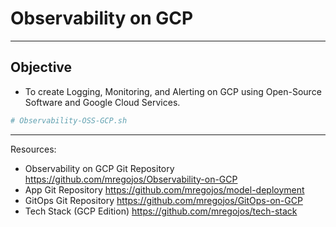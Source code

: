 # Observability on GCP

---

## Objective
* To create Logging, Monitoring, and Alerting on GCP using Open-Source Software and Google Cloud Services.

```sh
# Observability-OSS-GCP.sh
```

---
Resources:
* Observability on GCP Git Repository https://github.com/mregojos/Observability-on-GCP
* App Git Repository https://github.com/mregojos/model-deployment
* GitOps Git Repository https://github.com/mregojos/GitOps-on-GCP
* Tech Stack (GCP Edition) https://github.com/mregojos/tech-stack

